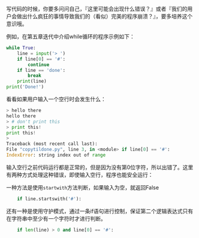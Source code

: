 写代码的时候，你要多问问自己，『这里可能会出现什么错误？』或者『我们的用户会做出什么疯狂的事情导致我们的（看似）完美的程序崩溃？』，要多培养这个意识哦。

例如，在第五章迭代中介绍while循环的程序示例如下：
```python
while True:
    line = input('> ') 
    if line[0] == '#': 
        continue
    if line == 'done': 
        break
    print(line)
print('Done!')
```
看看如果用户输入一个空行时会发生什么：
```python
> hello there
hello there
> # don't print this
> print this!
print this!
>
Traceback (most recent call last):
File "copytildone.py", line 3, in <module> if line[0] == '#':
IndexError: string index out of range
```
输入空行之前代码运行都是正常的，但是因为没有第0位字符，所以出错了。这里有两种方式处理这种错误，即使输入空行，程序也能安全运行：

一种方法是使用`startwith`方法判断，如果输入为空，就返回False
```python
    if line.startswith('#'):
```

还有一种是使用守护模式，通过一条if语句进行控制，保证第二个逻辑表达式只有在字符串中至少有一个字符时才进行判断。
```python
    if len(line) > 0 and line[0] == '#':
```
